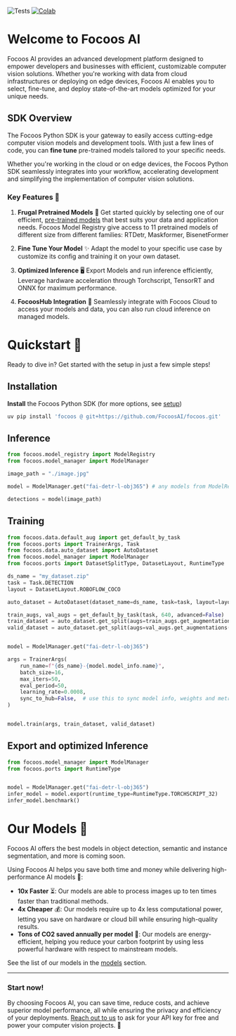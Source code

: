 ![Tests](https://github.com/FocoosAI/focoos/actions/workflows/test.yml/badge.svg??event=push&branch=main)
[![Colab](https://colab.research.google.com/assets/colab-badge.svg)](https://colab.research.google.com/github/FocoosAI/focoos/blob/main/tutorials/training.ipynb)
# Welcome to Focoos AI

Focoos AI provides an advanced development platform designed to empower developers and businesses with efficient, customizable computer vision solutions. Whether you're working with data from cloud infrastructures or deploying on edge devices, Focoos AI enables you to select, fine-tune, and deploy state-of-the-art models optimized for your unique needs.

## SDK Overview

<!-- Unlock the full potential of Focoos AI with the Focoos Python SDK! 🚀  -->
The Focoos Python SDK is your gateway to easily access cutting-edge computer vision models and development tools. With just a few lines of code, you can **fine tune** pre-trained models tailored to your specific needs.

Whether you're working in the cloud or on edge devices, the Focoos Python SDK seamlessly integrates into your workflow, accelerating development and simplifying the implementation of computer vision solutions.

### Key Features 🔑

1. **Frugal Pretrained Models** 🌿
   Get started quickly by selecting one of our efficient, [pre-trained models](https://focoosai.github.io/focoos/models/) that best suits your data and application needs.
   Focoos Model Registry give access to 11 pretrained models of different size from different families: RTDetr, Maskformer, BisenetFormer

2. **Fine Tune Your Model** ✨ Adapt the model to your specific use case by customize its config and training it on your own dataset.

4. **Optimized Inference** 🖥️ Export Models and run inference efficiently, Leverage hardware acceleration through Torchscript, TensorRT and ONNX for maximum performance.

5. **FocoosHub Integration** 🔄 Seamlessly integrate with Focoos Cloud to access your models and data, you can also run cloud inference on managed models.

# Quickstart 🚀
Ready to dive in? Get started with the setup in just a few simple steps!

## Installation
**Install** the Focoos Python SDK (for more options, see [setup](https://focoosai.github.io/focoos/setup))

```bash linenums="0"
uv pip install 'focoos @ git+https://github.com/FocoosAI/focoos.git'
```

## Inference

```python
from focoos.model_registry import ModelRegistry
from focoos.model_manager import ModelManager

image_path = "./image.jpg"

model = ModelManager.get("fai-detr-l-obj365") # any models from ModelRegistry, FocoosHub or local folder

detections = model(image_path)

```

## Training

```python
from focoos.data.default_aug import get_default_by_task
from focoos.ports import TrainerArgs, Task
from focoos.data.auto_dataset import AutoDataset
from focoos.model_manager import ModelManager
from focoos.ports import DatasetSplitType, DatasetLayout, RuntimeType

ds_name = "my_dataset.zip"
task = Task.DETECTION
layout = DatasetLayout.ROBOFLOW_COCO

auto_dataset = AutoDataset(dataset_name=ds_name, task=task, layout=layout)

train_augs, val_augs = get_default_by_task(task, 640, advanced=False)
train_dataset = auto_dataset.get_split(augs=train_augs.get_augmentations(), split=DatasetSplitType.TRAIN)
valid_dataset = auto_dataset.get_split(augs=val_augs.get_augmentations(), split=DatasetSplitType.VAL)


model = ModelManager.get("fai-detr-l-obj365")

args = TrainerArgs(
    run_name=f"{ds_name}-{model.model_info.name}",
    batch_size=16,
    max_iters=50,
    eval_period=50,
    learning_rate=0.0008,
    sync_to_hub=False,  # use this to sync model info, weights and metrics on the hub
)


model.train(args, train_dataset, valid_dataset)
```


## Export and optimized Inference

```python
from focoos.model_manager import ModelManager
from focoos.ports import RuntimeType


model = ModelManager.get("fai-detr-l-obj365")
infer_model = model.export(runtime_type=RuntimeType.TORCHSCRIPT_32)
infer_model.benchmark()

```

# Our Models 🧠
Focoos AI offers the best models in object detection, semantic and instance segmentation, and more is coming soon.

Using Focoos AI helps you save both time and money while delivering high-performance AI models 💪:

- **10x Faster** ⏳: Our models are able to process images up to ten times faster than traditional methods.
- **4x Cheaper** 💰: Our models require up to 4x less computational power, letting you save on hardware or cloud bill while ensuring high-quality results.
- **Tons of CO2 saved annually per model** 🌱: Our models are energy-efficient, helping you reduce your carbon footprint by using less powerful hardware with respect to mainstream models.

See the list of our models in the [models](https://focoosai.github.io/focoos/models/) section.

---
### Start now!
By choosing Focoos AI, you can save time, reduce costs, and achieve superior model performance, all while ensuring the privacy and efficiency of your deployments.
[Reach out to us](mailto:info@focoos.ai) to ask for your API key for free and power your computer vision projects. 🚀
